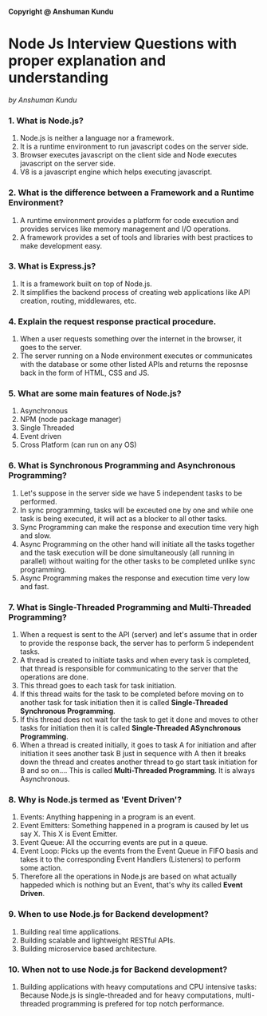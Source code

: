 **Copyright @ Anshuman Kundu**

# Node Js Interview Questions with proper explanation and understanding
*by Anshuman Kundu*


### 1. What is Node.js?
1. Node.js is neither a language nor a framework.
2. It is a runtime environment to run javascript codes on the server side.
3. Browser executes javascript on the client side and Node executes javascript on the server side.
4. V8 is a javascript engine which helps executing javascript.

### 2. What is the difference between a Framework and a Runtime Environment?
1. A runtime environment provides a platform for code execution and provides services like memory management and I/O operations.
2. A framework provides a set of tools and libraries with best practices to make development easy.

### 3. What is Express.js?
1. It is a framework built on top of Node.js.
2. It simplifies the backend process of creating web applications like API creation, routing, middlewares, etc.

### 4. Explain the request response practical procedure.
1. When a user requests something over the internet in the browser, it goes to the server.
2. The server running on a Node environment executes or communicates with the database or some other listed APIs and returns the reposnse back in the form of HTML, CSS and JS.

### 5. What are some main features of Node.js?
1. Asynchronous
2. NPM (node package manager)
3. Single Threaded
4. Event driven
5. Cross Platform (can run on any OS)

### 6. What is Synchronous Programming and Asynchronous Programming?
1. Let's suppose in the server side we have 5 independent tasks to be performed.
2. In sync programming, tasks will be exceuted one by one and while one task is being executed, it will act as a blocker to all other tasks.
3. Sync Programming can make the response and execution time very high and slow.
4. Async Programming on the other hand will initiate all the tasks together and the task execution will be done simultaneously (all running in parallel) without waiting for the other tasks to be completed unlike sync programming.
5. Async Programming makes the response and execution time very low and fast.

### 7. What is Single-Threaded Programming and Multi-Threaded Programming?
1. When a request is sent to the API (server) and let's assume that in order to provide the response back, the server has to perform 5 independent tasks.
2. A thread is created to initiate tasks and when every task is completed, that thread is responsible for communicating to the server that the operations are done.
3. This thread goes to each task for task initiation.
4. If this thread waits for the task to be completed before moving on to another task for task initiation then it is called **Single-Threaded Synchronous Programming**.
5. If this thread does not wait for the task to get it done and moves to other tasks for initiation then it is called **Single-Threaded ASynchronous Programming**.
6. When a thread is created initially, it goes to task A for initiation and after initiation it sees another task B just in sequence with A then it breaks down the thread and creates another thread to go start task initiation for B and so on.... This is called **Multi-Threaded Programming**. It is always Asynchronous.

### 8. Why is Node.js termed as 'Event Driven'?
1. Events: Anything happening in a program is an event.
2. Event Emitters: Something happened in a program is caused by let us say X. This X is Event Emitter.
3. Event Queue: All the occurring events are put in a queue.
4. Event Loop: Picks up the events from the Event Queue in FIFO basis and takes it to the corresponding Event Handlers (Listeners) to perform some action.
5. Therefore all the operations in Node.js are based on what actually happeded which is nothing but an Event, that's why its called **Event Driven**.

### 9. When to use Node.js for Backend development?
1. Building real time applications.
2. Building scalable and lightweight RESTful APIs.
3. Building microservice based architecture.

### 10. When not to use Node.js for Backend development?
1. Building applications with heavy computations and CPU intensive tasks: Because Node.js is single-threaded and for heavy computations, multi-threaded programming is prefered for top notch performance.

